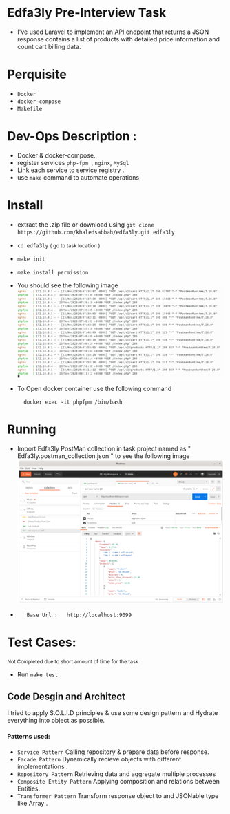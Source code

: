 # Edfa3ly Pre-Interview Task
-  I've used Laravel to implement an API endpoint that returns a JSON response contains a list of products with detailed price information and count cart billing data.  

# Perquisite
- `Docker`  
- `docker-compose`
- `Makefile`

# Dev-Ops Description :
- Docker & docker-compose. 
- register services  ``php-fpm ``, ``nginx``, ``MySql``
- Link each service to service registry .
- use ``make`` command to automate operations

# Install
- extract the .zip file or download using `git clone https://github.com/khaledsabbah/edfa3ly.git edfa3ly`
- `cd edfa3ly` <small> ( go to task location )</small>
- `make init`
- `make install permission`
- You should see the following image
![alt text](https://raw.githubusercontent.com/khaledsabbah/edfa3ly/main/images/docker.png)

- To Open docker container use the following command 
    
        docker exec -it phpfpm /bin/bash
        
# Running
- Import Edfa3ly PostMan collection in task project named as " Edfa3ly.postman_collection.json " to see the following image  
![alt text](https://raw.githubusercontent.com/khaledsabbah/edfa3ly/main/images/postman.png)
*        Base Url :   http://localhost:9099


# Test Cases: 
<small>Not Completed due to short amount of time for the task</small>
- Run   `make test` 

## Code Desgin and Architect
I tried to apply S.O.L.I.D principles & use some design pattern and Hydrate everything into object as possible.

#### Patterns used:
- ``Service Pattern``  Calling repository & prepare data before response.
- ``Facade Pattern``   Dynamically recieve objects with different implementations .
- ``Repository Pattern``   Retrieving data and aggregate multiple processes
- ``Composite Entity Pattern``  Applying composition and relations between Entities.
- ``Transformer Pattern``  Transform response object to and JSONable type like Array .